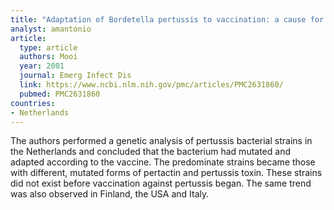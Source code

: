 ```yaml
---
title: "Adaptation of Bordetella pertussis to vaccination: a cause for its reemergence?"
analyst: amantonio
article:
  type: article
  authors: Mooi
  year: 2001
  journal: Emerg Infect Dis
  link: https://www.ncbi.nlm.nih.gov/pmc/articles/PMC2631860/
  pubmed: PMC2631860
countries:
- Netherlands
---
```


The authors performed a genetic analysis of pertussis bacterial strains in the Netherlands and concluded that the bacterium had mutated and adapted according to the vaccine. The predominate strains became those with different, mutated forms of pertactin and pertussis toxin. These strains did not exist before vaccination against pertussis began. The same trend was also observed in Finland, the USA and Italy.
